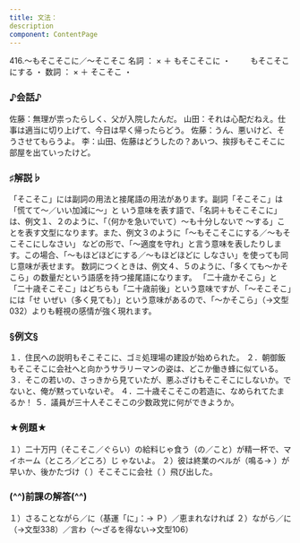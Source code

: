 ```yaml
---
title: 文法：
description
component: ContentPage
---
```



416.～もそこそこに／～そこそこ
名詞 ： × ＋ もそこそこに ・
        もそこそこにする ・
数詞 ： × ＋ そこそこ ・
### ♪会話♪
佐藤：無理が祟ったらしく、父が入院したんだ。 山田：それは心配だねえ。仕事は適当に切り上げて、今日は早く帰ったらどう。 佐藤：うん、悪いけど、そうさせてもらうよ。
李：山田、佐藤はどうしたの？あいつ、挨拶もそこそこに部屋を出ていったけど。
### ♯解説♭
「そこそこ」には副詞の用法と接尾語の用法があります。副詞「そこそこ」は「慌てて～／いい加減に～」と いう意味を表す語で、「名詞＋もそこそこに」は、例文１、２のように、「（何かを急いでいて）～も十分しないで
～する」ことを表す文型になります。また、例文３のように「～もそこそこにする／～もそこそこにしなさい」 などの形で、「～適度を守れ」と言う意味を表したりします。この場合、「～もほどほどにする／～もほどほどに しなさい」を使っても同じ意味が表せます。
数詞につくときは、例文４、５のように、「多くても～かそこら」の数量だという語感を持つ接尾語になります。 「二十歳かそこら」と「二十歳そこそこ」はどちらも「二十歳前後」という意味ですが、「～そこそこ」には「せ いぜい（多く見ても）」という意味があるので、「～かそこら」（→文型032）よりも軽視の感情が強く現れます。
### §例文§
１．住民への説明もそこそこに、ゴミ処理場の建設が始められた。
２．朝御飯もそこそこに会社へと向かうサラリーマンの姿は、どこか働き蜂に似ている。
３．そこの若いの、さっきから見ていたが、悪ふざけもそこそこにしないか。でないと、俺が黙っていないぞ。
４．二十歳そこそこの若造に、なめられてたまるか！
５．議員が三十人そこそこの少数政党に何ができようか。
### ★例題★
１）二十万円（そこそこ／ぐらい）の給料じゃ食う（の／こと）が精一杯で、マイホーム（ところ／どころ）じ
ゃないよ。
２）彼は終業のベルが（鳴る→ ）が早いか、後かたづけ（ ）そこそこに会社（ ）飛び出した。
### (^^)前課の解答(^^)
１）さることながら／に（基運「に」：→ Ｐ）／恵まれなければ
２）ながら／に（→文型338）／言わ（～ざるを得ない→文型106）
